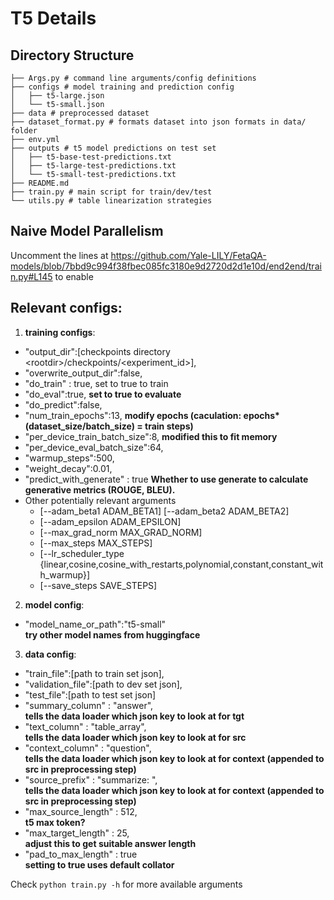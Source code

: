 # T5 Details
## Directory Structure
```
├── Args.py # command line arguments/config definitions
├── configs # model training and prediction config
│   ├── t5-large.json
│   └── t5-small.json
├── data # preprocessed dataset
├── dataset_format.py # formats dataset into json formats in data/ folder
├── env.yml
├── outputs # t5 model predictions on test set
│   ├── t5-base-test-predictions.txt
│   ├── t5-large-test-predictions.txt
│   └── t5-small-test-predictions.txt
├── README.md
├── train.py # main script for train/dev/test
└── utils.py # table linearization strategies

```

## Naive Model Parallelism
Uncomment the lines at https://github.com/Yale-LILY/FetaQA-models/blob/7bbd9c994f38fbec085fc3180e9d2720d2d1e10d/end2end/train.py#L145 to enable


## Relevant configs:
1. __training configs__:
  - "output_dir":[checkpoints directory \<rootdir>/checkpoints/<experiment_id>],
  - "overwrite_output_dir":false,
  - "do_train" : true, 
    set to true to train
  - "do_eval":true, __set to true to evaluate__
  - "do_predict":false,
  - "num_train_epochs":13,            __modify epochs (caculation: epochs*(dataset_size/batch_size) = train steps)__
  - "per_device_train_batch_size":8,  __modified this to fit memory__
  - "per_device_eval_batch_size":64,   
  - "warmup_steps":500,                
  - "weight_decay":0.01,               
  - "predict_with_generate" : true   __Whether to use generate to calculate generative metrics (ROUGE, BLEU).__
  - Other potentially relevant arguments
    - [--adam_beta1 ADAM_BETA1] [--adam_beta2 ADAM_BETA2]
    - [--adam_epsilon ADAM_EPSILON]
    - [--max_grad_norm MAX_GRAD_NORM]
    - [--max_steps MAX_STEPS]
    - [--lr_scheduler_type {linear,cosine,cosine_with_restarts,polynomial,constant,constant_with_warmup}]
    - [--save_steps SAVE_STEPS]


2. __model config__:
  - "model_name_or_path":"t5-small"
    <br>__try other model names from huggingface__

3. __data config__:
  - "train_file":[path to train set json],
  - "validation_file":[path to dev set json],
  - "test_file":[path to test set json]
  - "summary_column" : "answer",
      <br>__tells the data loader which json key to look at for tgt__
  - "text_column" : "table_array",
      <br>__tells the data loader which json key to look at for src__
  - "context_column" : "question",
     <br>__tells the data loader which json key to look at for context (appended to src in preprocessing step)__
  - "source_prefix" : "summarize: ",
     <br>__tells the data loader which json key to look at for context (appended to src in preprocessing step)__
  - "max_source_length" : 512,
      <br> __t5 max token?__
  - "max_target_length" : 25,
     <br> __adjust this to get suitable answer length__
  - "pad_to_max_length" : true
      <br>__setting to true uses default collator__




Check `python train.py -h` for more available arguments
